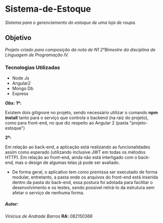 # Sistema-de-Estoque
<em>Sistema para o gerenciamento do estoque de uma loja de roupa.</em>
<h2>Objetivo</h2>
<i>Projeto criado para composição da nota de N1 2°Bimestre da disciplina de Linguagem de Programação IV.</i>

<h3>Tecnologias Utilizadas</h3>
<ul>
  <li>Node Js</li>
  <li>Angular2</li>
  <li>Mongo Db</li>
  <li>Express</li>
</ul>
<strong><em>Obs:</em></strong>
<strong>1º: </strong><p>Existem dois gitignore no projeto, sendo necessário utilizar o comando <b>npm install</b> tanto para o serviço que controla o backend (na raiz do projeto), como para front-end, no que diz respeito ao Angular 2 (pasta "projeto-estoque")</p>
<strong>2º: </strong>

<p>Em relação ao back-end, a aplicação está realizando as funcionalidades assim como esperado (utilizando inclusive JWT em todas os métodos HTTP). Em relação ao front-end, ainda não está interligado com o back-end, mas o design de algumas telas já pode ser avaliado.</p>

<ul>
 <li>    
    <p>De forma geral, o aplicativo tem como premissa ser executado de forma modular, entretanto, a pasta onde os arquivos do front-end está inserida dentro da pasta do back-end, essa postura foi adotada para facilitar o desenvolvimento e os testes, sendo possível retirá-lo da estrutura sem afetar o serviço de nenhuma forma.</p>
  </li>
</ul>

<h5>Autor:</h5>

<p><em>Vinícius de Andrade Barros</em> <b> RA: </b><i>082150366</i></p>
